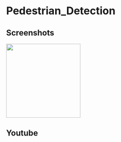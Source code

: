 # Pedestrian_Detection

Screenshots
------------
<div>
<img width="200" src="https://user-images.githubusercontent.com/39117025/72419096-79cd4b80-37bf-11ea-9133-36d6072ab258.png">
</div>

Youtube
---------
